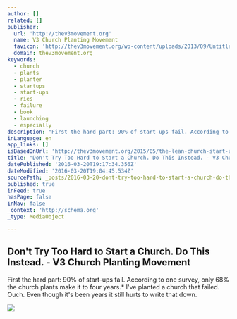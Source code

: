 ```yaml
---
author: []
related: []
publisher:
  url: 'http://thev3movement.org'
  name: V3 Church Planting Movement
  favicon: 'http://thev3movement.org/wp-content/uploads/2013/09/Untitled-9.png'
  domain: thev3movement.org
keywords:
  - church
  - plants
  - planter
  - startups
  - start-ups
  - ries
  - failure
  - book
  - launching
  - especially
description: "First the hard part: 90% of start-ups fail. According to one survey, only 68% the church plants make it to four years.* I've planted a church that failed. Ouch. Even though it's been years it still hurts to write that down."
inLanguage: en
app_links: []
isBasedOnUrl: 'http://thev3movement.org/2015/05/the-lean-church-start-up-part-1/'
title: "Don't Try Too Hard to Start a Church. Do This Instead. - V3 Church Planting Movement"
datePublished: '2016-03-20T19:17:34.356Z'
dateModified: '2016-03-20T19:04:45.534Z'
sourcePath: _posts/2016-03-20-dont-try-too-hard-to-start-a-church-do-this-instead-v3.md
published: true
inFeed: true
hasPage: false
inNav: false
_context: 'http://schema.org'
_type: MediaObject

---
```

<article style=""><h1>Don't Try Too Hard to Start a Church. Do This Instead. - V3 Church Planting Movement</h1><p>First the hard part: 90% of start-ups fail. According to one survey, only 68% the church plants make it to four years.* I've planted a church that failed. Ouch. Even though it's been years it still hurts to write that down.</p><img src="http://thev3movement.org/wp-content/uploads/2015/05/lean-e1431203111366.jpg" /></article>